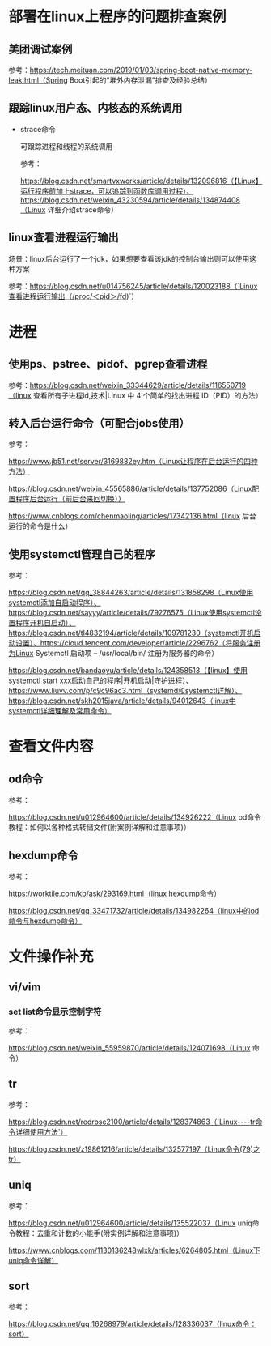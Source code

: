 # 部署在linux上程序的问题排查案例

## 美团调试案例

参考：https://tech.meituan.com/2019/01/03/spring-boot-native-memory-leak.html（Spring Boot引起的“堆外内存泄漏”排查及经验总结）



## 跟踪linux用户态、内核态的系统调用

- strace命令

  可跟踪进程和线程的系统调用

  参考：

  https://blog.csdn.net/smartvxworks/article/details/132096816（【Linux】运行程序前加上strace，可以追踪到函数库调用过程）、https://blog.csdn.net/weixin_43230594/article/details/134874408（Linux 详细介绍strace命令）



## linux查看进程运行输出

场景：linux后台运行了一个jdk，如果想要查看该jdk的控制台输出则可以使用这种方案

参考：https://blog.csdn.net/u014756245/article/details/120023188（`Linux查看进程运行输出（/proc/＜pid＞/fd)`）



# 进程

## 使用ps、pstree、pidof、pgrep查看进程

参考：https://blog.csdn.net/weixin_33344629/article/details/116550719（linux 查看所有子进程id,技术|Linux 中 4 个简单的找出进程 ID（PID）的方法）



## 转入后台运行命令（可配合jobs使用）

参考：

https://www.jb51.net/server/3169882ey.htm（Linux让程序在后台运行的四种方法）

https://blog.csdn.net/weixin_45565886/article/details/137752086（Linux配置程序后台运行（前后台来回切换））

https://www.cnblogs.com/chenmaoling/articles/17342136.html（linux 后台运行的命令是什么）



## 使用systemctl管理自己的程序

参考：

https://blog.csdn.net/qq_38844263/article/details/131858298（Linux使用systemctl添加自启动程序）、https://blog.csdn.net/sayyy/article/details/79276575（Linux使用systemctl设置程序开机自启动）、https://blog.csdn.net/tl4832194/article/details/109781230（systemctl开机启动设置）、https://cloud.tencent.com/developer/article/2296762（将服务注册为Linux Systemctl 启动项 – /usr/local/bin/ 注册为服务器的命令）

https://blog.csdn.net/bandaoyu/article/details/124358513（【linux】使用systemctl start xxx启动自己的程序|开机启动|守护进程）、https://www.liuvv.com/p/c9c96ac3.html（systemd和systemctl详解）、https://blog.csdn.net/skh2015java/article/details/94012643（linux中systemctl详细理解及常用命令）



# 查看文件内容

## od命令

参考：

https://blog.csdn.net/u012964600/article/details/134926222（Linux od命令教程：如何以各种格式转储文件(附案例详解和注意事项)）

## hexdump命令

参考：

https://worktile.com/kb/ask/293169.html（linux hexdump命令）

https://blog.csdn.net/qq_33471732/article/details/134982264（linux中的od命令与hexdump命令）



# 文件操作补充

## vi/vim

### set list命令显示控制字符

参考：

https://blog.csdn.net/weixin_55959870/article/details/124071698（Linux 命令）

## tr

参考：

https://blog.csdn.net/redrose2100/article/details/128374863（`Linux----tr命令详细使用方法`）

https://blog.csdn.net/z19861216/article/details/132577197（Linux命令(79)之tr）

## uniq

参考：

https://blog.csdn.net/u012964600/article/details/135522037（Linux uniq命令教程：去重和计数的小能手(附实例详解和注意事项)）

https://www.cnblogs.com/1130136248wlxk/articles/6264805.html（Linux下uniq命令详解）

## sort

参考：

https://blog.csdn.net/qq_16268979/article/details/128336037（linux命令：sort）
